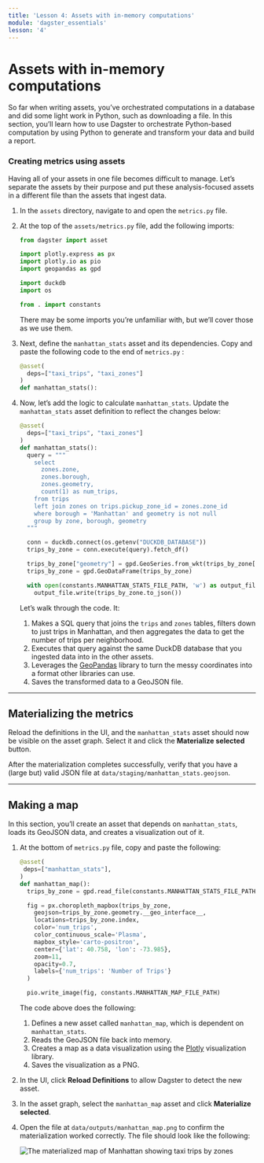 ```yaml
---
title: 'Lesson 4: Assets with in-memory computations'
module: 'dagster_essentials'
lesson: '4'
---
```


# Assets with in-memory computations

So far when writing assets, you’ve orchestrated computations in a database and did some light work in Python, such as downloading a file. In this section, you’ll learn how to use Dagster to orchestrate Python-based computation by using Python to generate and transform your data and build a report.

### Creating metrics using assets

Having all of your assets in one file becomes difficult to manage. Let’s separate the assets by their purpose and put these analysis-focused assets in a different file than the assets that ingest data.

1. In the `assets` directory, navigate to and open the `metrics.py` file.

2. At the top of the `assets/metrics.py` file, add the following imports:

   ```python
   from dagster import asset

   import plotly.express as px
   import plotly.io as pio
   import geopandas as gpd

   import duckdb
   import os

   from . import constants
   ```

   There may be some imports you’re unfamiliar with, but we’ll cover those as we use them.

3. Next, define the `manhattan_stats` asset and its dependencies. Copy and paste the following code to the end of `metrics.py` :

   ```python
   @asset(
     deps=["taxi_trips", "taxi_zones"]
   )
   def manhattan_stats():
   ```

4. Now, let’s add the logic to calculate `manhattan_stats`. Update the `manhattan_stats` asset definition to reflect the changes below:

   ```python
   @asset(
     deps=["taxi_trips", "taxi_zones"]
   )
   def manhattan_stats():
     query = """
       select
         zones.zone,
         zones.borough,
         zones.geometry,
         count(1) as num_trips,
       from trips
       left join zones on trips.pickup_zone_id = zones.zone_id
       where borough = 'Manhattan' and geometry is not null
       group by zone, borough, geometry
     """

     conn = duckdb.connect(os.getenv("DUCKDB_DATABASE"))
     trips_by_zone = conn.execute(query).fetch_df()

     trips_by_zone["geometry"] = gpd.GeoSeries.from_wkt(trips_by_zone["geometry"])
     trips_by_zone = gpd.GeoDataFrame(trips_by_zone)

     with open(constants.MANHATTAN_STATS_FILE_PATH, 'w') as output_file:
       output_file.write(trips_by_zone.to_json())
   ```

   Let’s walk through the code. It:

   1. Makes a SQL query that joins the `trips` and `zones` tables, filters down to just trips in Manhattan, and then aggregates the data to get the number of trips per neighborhood.
   2. Executes that query against the same DuckDB database that you ingested data into in the other assets.
   3. Leverages the [GeoPandas](https://geopandas.org/en/stable/) library to turn the messy coordinates into a format other libraries can use.
   4. Saves the transformed data to a GeoJSON file.

---

## Materializing the metrics

Reload the definitions in the UI, and the `manhattan_stats` asset should now be visible on the asset graph. Select it and click the **Materialize selected** button.

After the materialization completes successfully, verify that you have a (large but) valid JSON file at `data/staging/manhattan_stats.geojson`.

---

## Making a map

In this section, you’ll create an asset that depends on `manhattan_stats`, loads its GeoJSON data, and creates a visualization out of it.

1. At the bottom of `metrics.py` file, copy and paste the following:

   ```python
   @asset(
    deps=["manhattan_stats"],
   )
   def manhattan_map():
     trips_by_zone = gpd.read_file(constants.MANHATTAN_STATS_FILE_PATH)

     fig = px.choropleth_mapbox(trips_by_zone,
       geojson=trips_by_zone.geometry.__geo_interface__,
       locations=trips_by_zone.index,
       color='num_trips',
       color_continuous_scale='Plasma',
       mapbox_style='carto-positron',
       center={'lat': 40.758, 'lon': -73.985},
       zoom=11,
       opacity=0.7,
       labels={'num_trips': 'Number of Trips'}
     )

     pio.write_image(fig, constants.MANHATTAN_MAP_FILE_PATH)
   ```

   The code above does the following:

   1. Defines a new asset called `manhattan_map`, which is dependent on `manhattan_stats`.
   2. Reads the GeoJSON file back into memory.
   3. Creates a map as a data visualization using the [Plotly](https://plotly.com/python/) visualization library.
   4. Saves the visualization as a PNG.

2. In the UI, click **Reload Definitions** to allow Dagster to detect the new asset.

3. In the asset graph, select the `manhattan_map` asset and click **Materialize selected**.

4. Open the file at `data/outputs/manhattan_map.png` to confirm the materialization worked correctly. The file should look like the following:

   ![The materialized map of Manhattan showing taxi trips by zones](/images/dagster-essentials/lesson-4/materialized-map.png)
